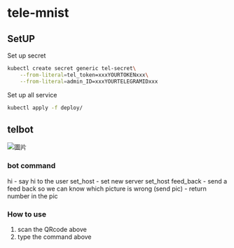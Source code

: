 # tele-mnist

## SetUP

Set up secret

```sh
kubectl create secret generic tel-secret\
    --from-literal=tel_token=xxxYOURTOKENxxx\
    --from-literal=admin_ID=xxxYOURTELEGRAMIDxxx
```

Set up all service

```sh
kubectl apply -f deploy/
```
## telbot
![圖片](https://user-images.githubusercontent.com/52521773/172043584-0a82e756-2c7b-4b87-8234-81c084eece5a.png)
### bot command
hi - say hi to the user
set_host - set new server set_host
feed_back - send a feed back so we can know which picture is wrong
(send pic) - return number in the pic

### How to use
1. scan the QRcode above
2. type the command above 
